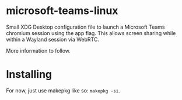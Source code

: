 # microsoft-teams-linux
Small XDG Desktop configuration file to launch a Microsoft Teams chromium 
session using the app flag. This allows screen sharing while within a Wayland
session via WebRTC. 

More information to follow.

# Installing
For now, just use makepkg like so: ``makepkg -si``.
